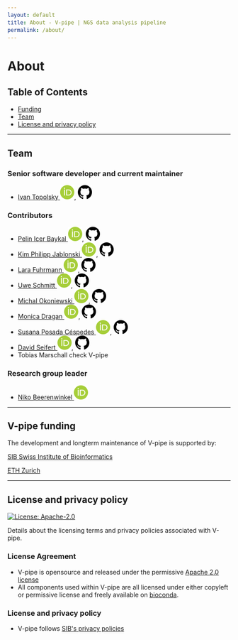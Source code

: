 ```yaml
---
layout: default
title: About - V-pipe | NGS data analysis pipeline
permalink: /about/
---
```


# About

## Table of Contents
- [Funding](#funding)
- [Team](#team)
- [License and privacy policy](#license-and-privacy-policy)

---

## Team

### Senior software developer and current maintainer

- [Ivan Topolsky ![orcid]](https://orcid.org/0000-0002-7561-0810), [![github]](https://github.com/dryak)

### Contributors

- [Pelin Icer Baykal ![orcid]](https://orcid.org/0000-0002-9542-5292), [![github]](https://github.com/picerbaykal)
- [Kim Philipp Jablonski ![orcid]](https://orcid.org/0000-0002-4166-4343), [![github]](https://github.com/kpj)
- [Lara Fuhrmann ![orcid]](https://orcid.org/0000-0001-6405-0654), [![github]](https://github.com/LaraFuhrmann)
- [Uwe Schmitt ![orcid]](https://orcid.org/0000-0002-4658-0616), [![github]](https://github.com/uweschmitt)
- [Michal Okoniewski ![orcid]](https://orcid.org/0000-0003-4722-4506), [![github]](https://github.com/michalogit)
- [Monica Dragan ![orcid]](https://orcid.org/0000-0002-7719-5892), [![github]](https://github.com/monicadragan)
- [Susana Posada Céspedes ![orcid]](https://orcid.org/0000-0002-7459-8186), [![github]](https://github.com/sposadac)
- [David Seifert ![orcid]](https://orcid.org/0000-0003-4739-5110), [![github]](https://github.com/SoapZA)
- Tobias Marschall
check V-pipe

### Research group leader

- [Niko Beerenwinkel ![orcid]](https://orcid.org/0000-0002-0573-6119)

[github]: assets/img/icon-github.svg
[orcid]: assets/img/icon-ORICID.svg

---

## V-pipe funding

The development and longterm maintenance of V-pipe is supported by:

[SIB Swiss Institute of Bioinformatics](https://www.sib.swiss/)

[ETH Zurich](https://www.ethz.ch/)

<!-- ### Grants -->

---

## License and privacy policy

[![License: Apache-2.0](https://img.shields.io/badge/License-Apache_2.0-yellow.svg?style=flat)](https://opensource.org/licenses/Apache-2.0)

Details about the licensing terms and privacy policies associated with V-pipe.

### License Agreement
- V-pipe is opensource and released under the permissive [Apache 2.0 license](https://opensource.org/licenses/Apache-2.0)
- All components used within V-pipe are all licensed under either copyleft or permissive license and freely available on [bioconda](https://bioconda.github.io/).

### License and privacy policy
- V-pipe follows [SIB's privacy policies](https://www.sib.swiss/privacy-policy)
